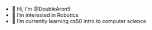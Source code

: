 - 👋 Hi, I’m @DoubleAron5
- 👀 I’m interested in Robotics
- 🌱 I’m currently learning cs50 intro to computer science
